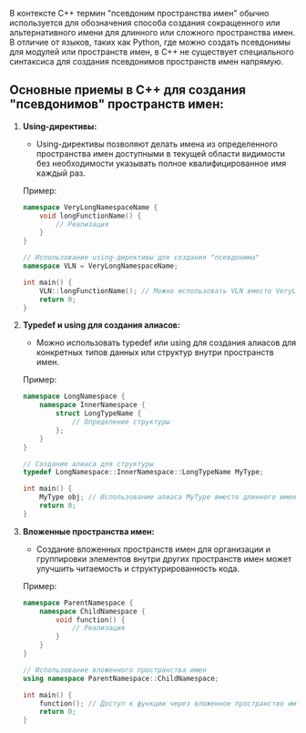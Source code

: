 В контексте C++ термин "псевдоним пространства имен" обычно используется для обозначения способа создания сокращенного или альтернативного имени для длинного или сложного пространства имен. В отличие от языков, таких как Python, где можно создать псевдонимы для модулей или пространств имен, в C++ не существует специального синтаксиса для создания псевдонимов пространств имен напрямую.

## Основные приемы в C++ для создания "псевдонимов" пространств имен:

1. **Using-директивы:**
   - Using-директивы позволяют делать имена из определенного пространства имен доступными в текущей области видимости без необходимости указывать полное квалифицированное имя каждый раз.

   Пример:

   ```cpp
   namespace VeryLongNamespaceName {
       void longFunctionName() {
           // Реализация
       }
   }

   // Использование using-директивы для создания "псевдонима"
   namespace VLN = VeryLongNamespaceName;

   int main() {
       VLN::longFunctionName(); // Можно использовать VLN вместо VeryLongNamespaceName
       return 0;
   }
   ```

2. **Typedef и using для создания алиасов:**
   - Можно использовать typedef или using для создания алиасов для конкретных типов данных или структур внутри пространств имен.

   Пример:

   ```cpp
   namespace LongNamespace {
       namespace InnerNamespace {
           struct LongTypeName {
               // Определение структуры
           };
       }
   }

   // Создание алиаса для структуры
   typedef LongNamespace::InnerNamespace::LongTypeName MyType;

   int main() {
       MyType obj; // Использование алиаса MyType вместо длинного имени
       return 0;
   }
   ```

3. **Вложенные пространства имен:**
   - Создание вложенных пространств имен для организации и группировки элементов внутри других пространств имен может улучшить читаемость и структурированность кода.

   Пример:

   ```cpp
   namespace ParentNamespace {
       namespace ChildNamespace {
           void function() {
               // Реализация
           }
       }
   }

   // Использование вложенного пространства имен
   using namespace ParentNamespace::ChildNamespace;

   int main() {
       function(); // Доступ к функции через вложенное пространство имен
       return 0;
   }
   ```
